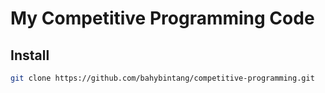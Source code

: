 # My Competitive Programming Code
## Install
```bash
git clone https://github.com/bahybintang/competitive-programming.git
```
